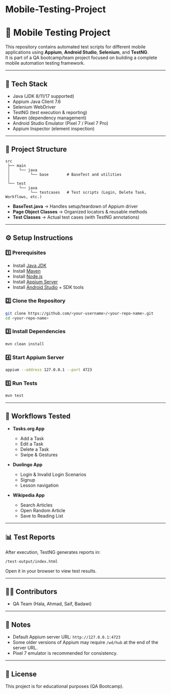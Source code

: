 # Mobile-Testing-Project
# 📱 Mobile Testing Project

This repository contains automated test scripts for different mobile applications using **Appium**, **Android Studio**, **Selenium**, and **TestNG**.  
It is part of a QA bootcamp/team project focused on building a complete mobile automation testing framework.

---

## 🚀 Tech Stack
- Java (JDK 8/11/17 supported)  
- Appium Java Client 7.6  
- Selenium WebDriver  
- TestNG (test execution & reporting)  
- Maven (dependency management)  
- Android Studio Emulator (Pixel 7 / Pixel 7 Pro)  
- Appium Inspector (element inspection)  

---

## 📂 Project Structure
```
src
 ├── main
 │    └── java
 │         └── base        # BaseTest and utilities
 │
 └── test
      └── java
           └── testcases   # Test scripts (Login, Delete Task, Workflows, etc.)
```

- **BaseTest.java** → Handles setup/teardown of Appium driver  
- **Page Object Classes** → Organized locators & reusable methods  
- **Test Classes** → Actual test cases (with TestNG annotations)  

---

## ⚙️ Setup Instructions

### 1️⃣ Prerequisites
- Install [Java JDK](https://adoptium.net/)  
- Install [Maven](https://maven.apache.org/)  
- Install [Node.js](https://nodejs.org/)  
- Install [Appium Server](https://appium.io/)  
- Install [Android Studio](https://developer.android.com/studio) + SDK tools  

### 2️⃣ Clone the Repository
```bash
git clone https://github.com/<your-username>/<your-repo-name>.git
cd <your-repo-name>
```

### 3️⃣ Install Dependencies
```bash
mvn clean install
```

### 4️⃣ Start Appium Server
```bash
appium --address 127.0.0.1 --port 4723
```

### 5️⃣ Run Tests
```bash
mvn test
```

---

## 🧪 Workflows Tested
- **Tasks.org App**
  - Add a Task  
  - Edit a Task  
  - Delete a Task  
  - Swipe & Gestures  

- **Duolingo App**
  - Login & Invalid Login Scenarios  
  - Signup  
  - Lesson navigation  

- **Wikipedia App**
  - Search Articles  
  - Open Random Article  
  - Save to Reading List  

---

## 📊 Test Reports
After execution, TestNG generates reports in:
```
/test-output/index.html
```
Open it in your browser to view test results.

---

## 👨‍💻 Contributors
- QA Team (Hala, Ahmad, Saif, Badawi)

---

## 📌 Notes
- Default Appium server URL: `http://127.0.0.1:4723`  
- Some older versions of Appium may require `/wd/hub` at the end of the server URL.  
- Pixel 7 emulator is recommended for consistency.

---

## 📜 License
This project is for educational purposes (QA Bootcamp).  
